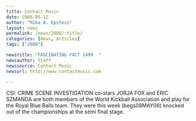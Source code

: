 ```yaml
---
title: Contact Music
date: 2006-05-12
author: "Mika A. Epstein"
layout: news
permalink: /news/2006/:title/
categories: [News, Articles]
tags: ["2006"]

newstitle: "FASCINATING FACT 1499  "
newsauthor: Staff
newssource: Contact Music
newsurl: http://www.contactmusic.com

---
```


CSI: CRIME SCENE INVESTIGATION co-stars JORJA FOX and ERIC SZMANDA are both members of the World Kickball Association and play for the Royal Blue Balls team. They were this week (begs08MAY06) knocked out of the championships at the semi final stage.

